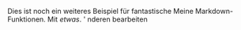 Dies ist noch ein weiteres Beispiel für fantastische Meine Markdown-Funktionen.
Mit *etwas*.
' nderen bearbeiten


<!--HONumber=Oct16_HO1-->



